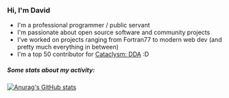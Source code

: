 ### Hi, I'm David

- I'm a professional programmer / public servant
- I'm passionate about open source software and community projects
- I've worked on projects ranging from Fortran77 to modern web dev (and pretty much everything in between)
- I'm a top 50 contributor for [Cataclysm: DDA](https://github.com/CleverRaven/Cataclysm-DDA) :D

##### Some stats about my activity:

[![Anurag's GitHub stats](https://github-readme-stats.vercel.app/api?username=dseguin&show_icons=true&theme=vue-dark&hide=stars,issues&disable_animations=true)](https://github.com/anuraghazra/github-readme-stats)


